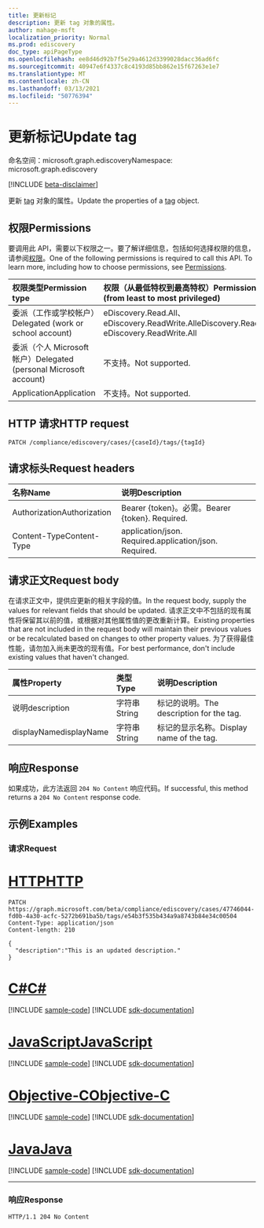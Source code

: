 ```yaml
---
title: 更新标记
description: 更新 tag 对象的属性。
author: mahage-msft
localization_priority: Normal
ms.prod: ediscovery
doc_type: apiPageType
ms.openlocfilehash: ee8d46d92b7f5e29a4612d3399028dacc36ad6fc
ms.sourcegitcommit: 40947e6f4337c8c4193d85bb862e15f67263e1e7
ms.translationtype: MT
ms.contentlocale: zh-CN
ms.lasthandoff: 03/13/2021
ms.locfileid: "50776394"
---
```

# <a name="update-tag"></a><span data-ttu-id="e5709-103">更新标记</span><span class="sxs-lookup"><span data-stu-id="e5709-103">Update tag</span></span>

<span data-ttu-id="e5709-104">命名空间：microsoft.graph.ediscovery</span><span class="sxs-lookup"><span data-stu-id="e5709-104">Namespace: microsoft.graph.ediscovery</span></span>

[!INCLUDE [beta-disclaimer](../../includes/beta-disclaimer.md)]

<span data-ttu-id="e5709-105">更新 [tag](../resources/ediscovery-tag.md) 对象的属性。</span><span class="sxs-lookup"><span data-stu-id="e5709-105">Update the properties of a [tag](../resources/ediscovery-tag.md) object.</span></span>

## <a name="permissions"></a><span data-ttu-id="e5709-106">权限</span><span class="sxs-lookup"><span data-stu-id="e5709-106">Permissions</span></span>

<span data-ttu-id="e5709-p101">要调用此 API，需要以下权限之一。要了解详细信息，包括如何选择权限的信息，请参阅[权限](/graph/permissions-reference)。</span><span class="sxs-lookup"><span data-stu-id="e5709-p101">One of the following permissions is required to call this API. To learn more, including how to choose permissions, see [Permissions](/graph/permissions-reference).</span></span>

|<span data-ttu-id="e5709-109">权限类型</span><span class="sxs-lookup"><span data-stu-id="e5709-109">Permission type</span></span>|<span data-ttu-id="e5709-110">权限（从最低特权到最高特权）</span><span class="sxs-lookup"><span data-stu-id="e5709-110">Permissions (from least to most privileged)</span></span>|
|:---|:---|
|<span data-ttu-id="e5709-111">委派（工作或学校帐户）</span><span class="sxs-lookup"><span data-stu-id="e5709-111">Delegated (work or school account)</span></span>|<span data-ttu-id="e5709-112">eDiscovery.Read.All、eDiscovery.ReadWrite.All</span><span class="sxs-lookup"><span data-stu-id="e5709-112">eDiscovery.Read.All, eDiscovery.ReadWrite.All</span></span>|
|<span data-ttu-id="e5709-113">委派（个人 Microsoft 帐户）</span><span class="sxs-lookup"><span data-stu-id="e5709-113">Delegated (personal Microsoft account)</span></span>|<span data-ttu-id="e5709-114">不支持。</span><span class="sxs-lookup"><span data-stu-id="e5709-114">Not supported.</span></span>|
|<span data-ttu-id="e5709-115">Application</span><span class="sxs-lookup"><span data-stu-id="e5709-115">Application</span></span>|<span data-ttu-id="e5709-116">不支持。</span><span class="sxs-lookup"><span data-stu-id="e5709-116">Not supported.</span></span>|

## <a name="http-request"></a><span data-ttu-id="e5709-117">HTTP 请求</span><span class="sxs-lookup"><span data-stu-id="e5709-117">HTTP request</span></span>

<!-- {
  "blockType": "ignored"
}
-->

``` http
PATCH /compliance/ediscovery/cases/{caseId}/tags/{tagId}
```

## <a name="request-headers"></a><span data-ttu-id="e5709-118">请求标头</span><span class="sxs-lookup"><span data-stu-id="e5709-118">Request headers</span></span>

|<span data-ttu-id="e5709-119">名称</span><span class="sxs-lookup"><span data-stu-id="e5709-119">Name</span></span>|<span data-ttu-id="e5709-120">说明</span><span class="sxs-lookup"><span data-stu-id="e5709-120">Description</span></span>|
|:---|:---|
|<span data-ttu-id="e5709-121">Authorization</span><span class="sxs-lookup"><span data-stu-id="e5709-121">Authorization</span></span>|<span data-ttu-id="e5709-p102">Bearer {token}。必需。</span><span class="sxs-lookup"><span data-stu-id="e5709-p102">Bearer {token}. Required.</span></span>|
|<span data-ttu-id="e5709-124">Content-Type</span><span class="sxs-lookup"><span data-stu-id="e5709-124">Content-Type</span></span>|<span data-ttu-id="e5709-p103">application/json. Required.</span><span class="sxs-lookup"><span data-stu-id="e5709-p103">application/json. Required.</span></span>|

## <a name="request-body"></a><span data-ttu-id="e5709-127">请求正文</span><span class="sxs-lookup"><span data-stu-id="e5709-127">Request body</span></span>

<span data-ttu-id="e5709-128">在请求正文中，提供应更新的相关字段的值。</span><span class="sxs-lookup"><span data-stu-id="e5709-128">In the request body, supply the values for relevant fields that should be updated.</span></span> <span data-ttu-id="e5709-129">请求正文中不包括的现有属性将保留其以前的值，或根据对其他属性值的更改重新计算。</span><span class="sxs-lookup"><span data-stu-id="e5709-129">Existing properties that are not included in the request body will maintain their previous values or be recalculated based on changes to other property values.</span></span> <span data-ttu-id="e5709-130">为了获得最佳性能，请勿加入尚未更改的现有值。</span><span class="sxs-lookup"><span data-stu-id="e5709-130">For best performance, don't include existing values that haven't changed.</span></span>

|<span data-ttu-id="e5709-131">属性</span><span class="sxs-lookup"><span data-stu-id="e5709-131">Property</span></span>|<span data-ttu-id="e5709-132">类型</span><span class="sxs-lookup"><span data-stu-id="e5709-132">Type</span></span>|<span data-ttu-id="e5709-133">说明</span><span class="sxs-lookup"><span data-stu-id="e5709-133">Description</span></span>|
|:---|:---|:---|
|<span data-ttu-id="e5709-134">说明</span><span class="sxs-lookup"><span data-stu-id="e5709-134">description</span></span>|<span data-ttu-id="e5709-135">字符串</span><span class="sxs-lookup"><span data-stu-id="e5709-135">String</span></span>|<span data-ttu-id="e5709-136">标记的说明。</span><span class="sxs-lookup"><span data-stu-id="e5709-136">The description for the tag.</span></span>|
|<span data-ttu-id="e5709-137">displayName</span><span class="sxs-lookup"><span data-stu-id="e5709-137">displayName</span></span>|<span data-ttu-id="e5709-138">字符串</span><span class="sxs-lookup"><span data-stu-id="e5709-138">String</span></span>|<span data-ttu-id="e5709-139">标记的显示名称。</span><span class="sxs-lookup"><span data-stu-id="e5709-139">Display name of the tag.</span></span>|

## <a name="response"></a><span data-ttu-id="e5709-140">响应</span><span class="sxs-lookup"><span data-stu-id="e5709-140">Response</span></span>

<span data-ttu-id="e5709-141">如果成功，此方法返回 `204 No Content` 响应代码。</span><span class="sxs-lookup"><span data-stu-id="e5709-141">If successful, this method returns a `204 No Content` response code.</span></span>

## <a name="examples"></a><span data-ttu-id="e5709-142">示例</span><span class="sxs-lookup"><span data-stu-id="e5709-142">Examples</span></span>

### <a name="request"></a><span data-ttu-id="e5709-143">请求</span><span class="sxs-lookup"><span data-stu-id="e5709-143">Request</span></span>


# <a name="http"></a>[<span data-ttu-id="e5709-144">HTTP</span><span class="sxs-lookup"><span data-stu-id="e5709-144">HTTP</span></span>](#tab/http)
<!-- {
  "blockType": "request",
  "name": "update_tag"
}
-->

``` http
PATCH https://graph.microsoft.com/beta/compliance/ediscovery/cases/47746044-fd0b-4a30-acfc-5272b691ba5b/tags/e54b3f535b434a9a8743b84e34c00504
Content-Type: application/json
Content-length: 210

{
  "description":"This is an updated description."
}
```
# <a name="c"></a>[<span data-ttu-id="e5709-145">C#</span><span class="sxs-lookup"><span data-stu-id="e5709-145">C#</span></span>](#tab/csharp)
[!INCLUDE [sample-code](../includes/snippets/csharp/update-tag-csharp-snippets.md)]
[!INCLUDE [sdk-documentation](../includes/snippets/snippets-sdk-documentation-link.md)]

# <a name="javascript"></a>[<span data-ttu-id="e5709-146">JavaScript</span><span class="sxs-lookup"><span data-stu-id="e5709-146">JavaScript</span></span>](#tab/javascript)
[!INCLUDE [sample-code](../includes/snippets/javascript/update-tag-javascript-snippets.md)]
[!INCLUDE [sdk-documentation](../includes/snippets/snippets-sdk-documentation-link.md)]

# <a name="objective-c"></a>[<span data-ttu-id="e5709-147">Objective-C</span><span class="sxs-lookup"><span data-stu-id="e5709-147">Objective-C</span></span>](#tab/objc)
[!INCLUDE [sample-code](../includes/snippets/objc/update-tag-objc-snippets.md)]
[!INCLUDE [sdk-documentation](../includes/snippets/snippets-sdk-documentation-link.md)]

# <a name="java"></a>[<span data-ttu-id="e5709-148">Java</span><span class="sxs-lookup"><span data-stu-id="e5709-148">Java</span></span>](#tab/java)
[!INCLUDE [sample-code](../includes/snippets/java/update-tag-java-snippets.md)]
[!INCLUDE [sdk-documentation](../includes/snippets/snippets-sdk-documentation-link.md)]

---


### <a name="response"></a><span data-ttu-id="e5709-149">响应</span><span class="sxs-lookup"><span data-stu-id="e5709-149">Response</span></span>

<!-- {
  "blockType": "response",
  "truncated": true
}
-->

``` http
HTTP/1.1 204 No Content
```
